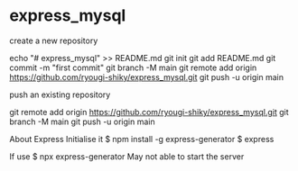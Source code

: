 # express_mysql
create a new repository

echo "# express_mysql" >> README.md
git init
git add README.md
git commit -m "first commit"
git branch -M main
git remote add origin https://github.com/ryougi-shiky/express_mysql.git
git push -u origin main

push an existing repository 

git remote add origin https://github.com/ryougi-shiky/express_mysql.git
git branch -M main
git push -u origin main

About Express
Initialise it
$ npm install -g express-generator
$ express

If use 
$ npx express-generator
May not able to start the server